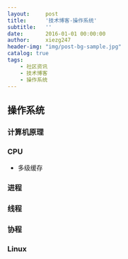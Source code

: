 ```yaml
---
layout:     post
title:      '技术博客-操作系统'
subtitle:   ''
date:       2016-01-01 00:00:00
author:     xiezg247
header-img: "img/post-bg-sample.jpg"
catalog: true
tags:
    - 社区资讯
    - 技术博客
    - 操作系统
---
```


## 操作系统

### 计算机原理

### CPU
- 多级缓存

### 进程

### 线程

### 协程

### Linux